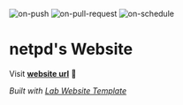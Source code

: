 
  ![on-push](../../actions/workflows/on-push.yaml/badge.svg)
  ![on-pull-request](../../actions/workflows/on-pull-request.yaml/badge.svg)
  ![on-schedule](../../actions/workflows/on-schedule.yaml/badge.svg)

  # netpd's Website

  Visit **[website url](#)** 🚀

  _Built with [Lab Website Template](https://greene-lab.gitbook.io/lab-website-template-docs)_
